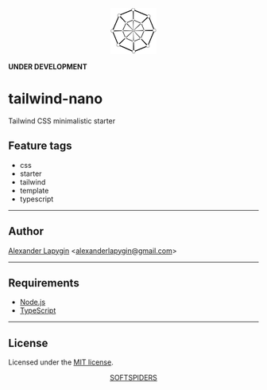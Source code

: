 <div align="center">
    <a href="https://github.com/softspiders/softspiders">
      <img src="./images/sslogo-from-github-20.png"/>
    </a>
</div>

**UNDER DEVELOPMENT**

# tailwind-nano

Tailwind CSS minimalistic starter

## Feature tags

- css
- starter
- tailwind
- template
- typescript

---

## Author

[Alexander Lapygin](https://github.com/AlexanderLapygin) <<alexanderlapygin@gmail.com>>

---

## Requirements

- [Node.js](https://nodejs.org/en/download/package-manager/)
- [TypeScript](https://www.typescriptlang.org/)


---

## License

Licensed under the [MIT license](./LICENSE).

<div align="center">
    <a href="https://github.com/softspiders/softspiders">SOFTSPIDERS</a>
</div>
